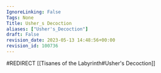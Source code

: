 ```yaml
---
IgnoreLinking: False
Tags: None
Title: Usher_s Decoction
aliases: ["Usher's_Decoction"]
draft: False
revision_date: 2023-05-13 14:48:56+00:00
revision_id: 100736
---
```


#REDIRECT [[Tisanes of the Labyrinth#Usher's Decoction]]